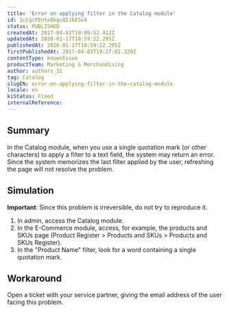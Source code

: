 ```yaml
---
title: 'Error on applying filter in the Catalog module'
id: 1cCgcFEnte0kguQIi6ESo4
status: PUBLISHED
createdAt: 2017-04-03T19:09:52.412Z
updatedAt: 2020-01-17T18:59:22.295Z
publishedAt: 2020-01-17T18:59:22.295Z
firstPublishedAt: 2017-04-03T19:27:01.329Z
contentType: knownIssue
productTeam: Marketing & Merchandising
author: authors_31
tag: Catalog
slugEN: error-on-applying-filter-in-the-catalog-module
locale: en
kiStatus: Fixed
internalReference: 
---
```


## Summary

In the Catalog module, when you use a single quotation mark (or other characters) to apply a filter to a text field, the system may return an error. Since the system memorizes the last filter applied by the user, refreshing the page will not resolve the problem.

## Simulation

__Important__: Since this problem is irreversible, do not try to reproduce it.

1. In admin, access the Catalog module.
2. In the E-Commerce module, access, for example, the products and SKUs page (Product Register > Products and SKUs > Products and SKUs Register).
3. In the "Product Name" filter, look for a word containing a single quotation mark.


## Workaround

Open a ticket with your service partner, giving the email address of the user facing this problem.

